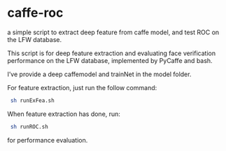 # caffe-roc
a simple script to extract deep feature from caffe model, and test ROC on the LFW database.

This script is for deep feature extraction and evaluating face verification performance on the LFW database, implemented by PyCaffe and bash. 

I’ve provide a deep caffemodel and trainNet in the model folder.

For feature extraction, just run the follow command:
```bash
 sh runExFea.sh

``` 

When feature extraction has done, run:

```bash
 sh runROC.sh

``` 

for performance evaluation.
